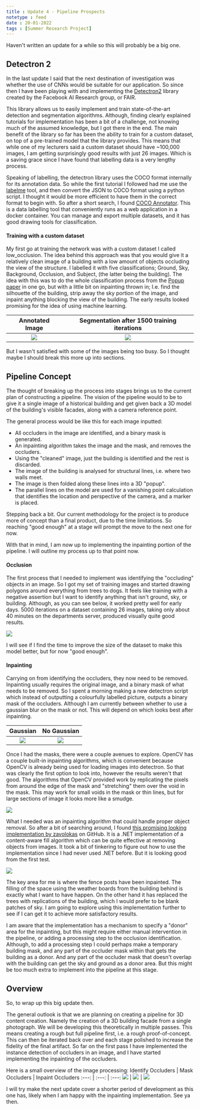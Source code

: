 ```yaml
---
title : Update 4 - Pipeline Prospects
notetype : feed
date : 20-01-2022
tags : [Summer Research Project]
---
```


Haven't written an update for a while so this will probably be a big one.


## Detectron 2
In the last update I said that the next destination of investigation was whether the use of CNNs would be suitable for our application. So since then I have been playing with and implementing the [Detectron2](https://github.com/facebookresearch/detectron2) library created by the Facebook AI Research group, or FAIR. 

This library allows us to easily implement and train state-of-the-art detection and segmentation algorithms. Although, finding clearly explained tutorials for implementation has been a bit of a challenge, not knowing much of the assumed knowledge, but I got there in the end. The main benefit of the library so far has been the ability to train for a custom dataset, on top of a pre-trained model that the library provides. This means that while one of my lecturers said a custom dataset should have ~100,000 images, I am getting surprisingly good results with just 26 images. Which is a saving grace since I have found that labelling data is a very lengthy process. 

Speaking of labelling, the detectron library uses the COCO format internally for its annotation data. So while the first tutorial I followed had me use the [labelme](https://github.com/wkentaro/labelme) tool, and then convert the JSON to COCO format using a python script. I thought it would be more efficient to have them in the correct format to begin with. So after a short search, I found [COCO Annotator](https://github.com/jsbroks/coco-annotator). This is a data labelling tool that conveniently runs as a web application in a docker container. You can manage and export multiple datasets, and it has good drawing tools for classification.

#### Training with a custom dataset
My first go at training the network was with a custom dataset I called low_occlusion. The idea behind this approach was that you would give it a relatively clean image of a building with a low amount of objects occluding the view of the structure. I labelled it with five classifications; Ground, Sky, Background, Occlusion, and Subject, (the latter being the building). The idea with this was to do the whole classification process from the [Popup paper](https://dhoiem.cs.illinois.edu/publications/popup.pdf) in one go, but with a little bit on inpainting thrown in; I.e. find the silhouette of the building, strip away the sky portion of the image, and inpaint anything blocking the view of the building. The early results looked promising for the idea of using machine learning. 

Annotated Image | Segmentation after 1500 training iterations
:---:|:---:
![](/assets/img/studentship/lo_label_r.png) | ![](/assets/img/studentship/lo_1500_r.jpg) 

But I wasn't satisfied with some of the images being too busy. So I thought maybe I should break this more up into sections.

## Pipeline Concept
The thought of breaking up the process into stages brings us to the current plan of constructing a pipeline. The vision of the pipeline would to be to give it a single image of a historical building and get given back a 3D model of the building's visible facades, along with a camera reference point.

The general process would be like this for each image inputted:
- All occluders in the image are identified, and a binary mask is generated.
- An inpainting algorithm takes the image and the mask, and removes the occluders.
- Using the "cleaned" image, just the building is identified and the rest is discarded.
- The image of the building is analysed for structural lines, i.e. where two walls meet.
- The image is then folded along these lines into a 3D "popup".
- The parallel lines on the model are used for a vanishing point calculation that identifies the location and perspective of the camera, and a marker is placed.

Stepping back a bit. Our current methodology for the project is to produce more of  concept than a final product, due to the time limitations. So reaching "good enough" at a stage will prompt the move to the next one for now.

With that in mind, I am now up to implementing the inpainting portion of the pipeline. I will outline my process up to that point now.

#### Occlusion
The first process that I needed to implement was identifying the "occluding" objects in an image. So I got my set of training images and started drawing polygons around everything from trees to dogs. It feels like training with a negative assertion but I want to identify anything that isn't ground, sky, or building. Although, as you can see below, it worked pretty well for early days. 5000 iterations on a dataset containing 26 images, taking only about 40 minutes on the departments server, produced visually quite good results.

![](/assets/img/studentship/so_5000_example.jpg) 

I will see if I find the time to improve the size of the dataset to make this model better, but for now "good enough".

#### Inpainting

Carrying on from identifying the occluders, they now need to be removed. Inpainting usually requires the original image, and a binary mask of what needs to be removed. So I spent a morning making a new detectron script which instead of outputting a colourfully labelled picture, outputs a binary mask of the occluders. Although I am currently between whether to use a gaussian blur on the mask or not. This will depend on which looks best after inpainting.

Gaussian | No Gaussian
:---: | :---:
![](/assets/img/studentship/mask_blur.jpg) | ![](/assets/img/studentship/mask.jpg)  

Once I had the masks, there were a couple avenues to explore.
OpenCV has a couple built-in inpainting algorithms, which is convenient because OpenCV is already being used for loading images into detectron. So that was clearly the first option to look into, however the results weren't that good. The algorithms that OpenCV provided work by replicating the pixels from around the edge of the mask and "stretching" them over the void in the mask. This may work for small voids in the mask or thin lines, but for large sections of image it looks more like a smudge.

![](/assets/img/studentship/cv2_inpaint.jpg)

What I needed was an inpainting algorithm that could handle proper object removal. So after a bit of searching around, I found [this promising looking implementation by zavolokas](https://github.com/zavolokas/Inpainting) on GitHub. It is a .NET implementation of a content-aware fill algorithm which can be quite effective at removing objects from images. It took a bit of tinkering to figure out how to use the implementation since I had never used .NET before. But it is looking good from the first test.

![](/assets/img/studentship/result.png)

The key area for me is where the fence posts have been inpainted. The filling of the space using the weather boards from the building behind is exactly what I want to have happen. On the other hand it has replaced the trees with replications of the building, which I would prefer to be blank patches of sky. I am going to explore using this implementation further to see if I can get it to achieve more satisfactory results. 

I am aware that the implementation has a mechanism to specify a "donor" area for the inpainting, but this might require either manual intervention in the pipeline, or adding a processing step to the occlusion identification. Although, to add a processing step I could perhaps make a temporary building mask, and any part of the occluder mask within that gets the building as a donor. And any part of the occluder mask that doesn't overlap with the building can get the sky and ground as a donor area. But this might be too much extra to implement into the pipeline at this stage.

## Overview

So, to wrap up this big update then.

The general outlook is that we are planning on creating a pipeline for 3D content creation. Namely the creation of a 3D building facade from a single photograph. We will be developing this theoretically in multiple passes. This means creating a rough but full pipeline first, i.e. a rough proof-of-concept. This can then be iterated back over and each stage polished to increase the fidelity of the final artifact. So far on the first pass I have implemented the instance detection of occluders in an image, and I have started implementing the inpainting of the occluders.

Here is a small overview of the image processing:
Identify Occluders | Mask Occluders | Inpaint Occluders
:---: | :---: | :---:
![](/assets/img/studentship/so_5000_example.jpg) | ![](/assets/img/studentship/mask.jpg) | ![](/assets/img/studentship/result.png)

I will try make the next update cover a shorter period of development as this one has, likely when I am happy with the inpainting implementation. See ya then.